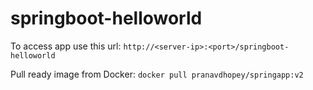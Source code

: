 # springboot-helloworld
To access app use this url: `http://<server-ip>:<port>/springboot-helloworld`   

Pull ready image from Docker: `docker pull pranavdhopey/springapp:v2` 
